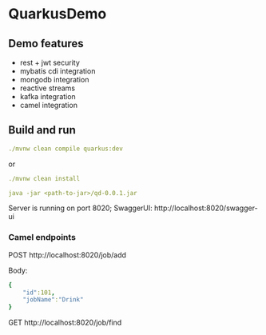 # QuarkusDemo


## Demo features

- rest + jwt security
- mybatis cdi integration
- mongodb integration
- reactive streams
- kafka integration
- camel integration

## Build and run

```yaml
./mvnw clean compile quarkus:dev
```
or
```yaml
./mvnw clean install

java -jar <path-to-jar>/qd-0.0.1.jar
```

Server is running on port 8020;
SwaggerUI: http://localhost:8020/swagger-ui

### Camel endpoints

POST http://localhost:8020/job/add

Body:
```yaml
{
	"id":101,
	"jobName":"Drink"
}
```

GET http://localhost:8020/job/find

